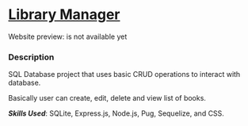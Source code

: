 # [Library Manager](https://sql-library-manage.herokuapp.com/)

Website preview: is not available yet


<!-- 
<img src="https://github.com/Stevesbong/Stevesbong.github.io/blob/master/img/portfolioscreenshot.png" width="600" height="700"> -->


### Description

SQL Database project that uses basic CRUD operations to interact with database.

Basically user can create, edit, delete and view list of books.

__*Skills Used*__: SQLite, Express.js, Node.js, Pug, Sequelize, and CSS.